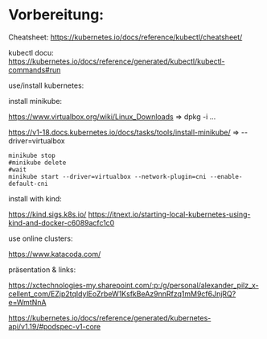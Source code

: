 
# Vorbereitung:

Cheatsheet: https://kubernetes.io/docs/reference/kubectl/cheatsheet/

kubectl docu: https://kubernetes.io/docs/reference/generated/kubectl/kubectl-commands#run

use/install kubernetes:

install minikube:

https://www.virtualbox.org/wiki/Linux_Downloads => dpkg -i ...

https://v1-18.docs.kubernetes.io/docs/tasks/tools/install-minikube/ => --driver=virtualbox

```
minikube stop
#minikube delete
#wait
minikube start --driver=virtualbox --network-plugin=cni --enable-default-cni
```

install with kind:

https://kind.sigs.k8s.io/
https://itnext.io/starting-local-kubernetes-using-kind-and-docker-c6089acfc1c0

use online clusters:

https://www.katacoda.com/

präsentation & links:

https://xctechnologies-my.sharepoint.com/:p:/g/personal/alexander_pilz_x-cellent_com/EZjp2tqIdylEoZrbeW1KsfkBeAz9nnRfzq1mM9cf6JnjRQ?e=WmtNnA

https://kubernetes.io/docs/reference/generated/kubernetes-api/v1.19/#podspec-v1-core
